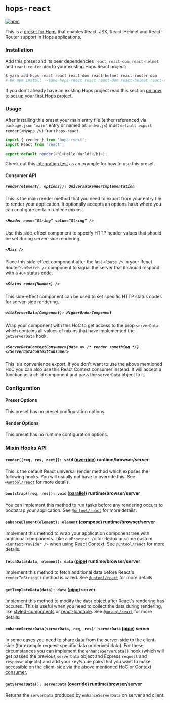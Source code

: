 # `hops-react`

[![npm](https://img.shields.io/npm/v/hops-react/next.svg)](https://www.npmjs.com/package/hops-react)

This is a [preset for Hops](https://github.com/xing/hops/tree/master#presets) that enables React, JSX, React-Helmet and React-Router support in Hops applications.

### Installation

Add this preset and its peer dependencies `react`, `react-dom`, `react-helmet` and `react-router-dom` to your existing Hops React project:

```bash
$ yarn add hops-react react react-dom react-helmet react-router-dom
# OR npm install --save hops-react react react-dom react-helmet react-router-dom
```

If you don't already have an existing Hops project read this section [on how to set up your first Hops project.](https://github.com/xing/hops/tree/master#quick-start)

### Usage

After installing this preset your main entry file (either referenced via `package.json` `"main"` entry or named as `index.js`) must `default export render(<MyApp />)` from `hops-react`.

```javascript
import { render } from 'hops-react';
import React from 'react';

export default render(<h1>Hello World!</h1>);
```

Check out this [integration test](https://github.com/xing/hops/tree/master/packages/spec/integration/react) as an example for how to use this preset.

#### Consumer API

##### `render(element[, options]): UniversalRenderImplementation`

This is the main render method that you need to export from your entry file to render your application. It optionally accepts an options hash where you can configure certain runtime mixins.

##### `<Header name="String" value="String" />`

Use this side-effect component to specify HTTP header values that should be set during server-side rendering.

##### `<Miss />`

Place this side-effect component after the last `<Route />` in your React Router's `<Switch />` component to signal the server that it should respond with a `404` status code.

##### `<Status code={Number} />`

This side-effect component can be used to set specific HTTP status codes for server-side rendering.

##### `withServerData(Component): HigherOrderComponent`

Wrap your component with this HoC to get access to the prop `serverData` which contains all values of mixins that have implemented the `getServerData` hook.

##### `<ServerDataContextConsumer>{data => /* render something */}</ServerDataContextConsumer>`

This is a convenience export. If you don't want to use the above mentioned HoC you can also use this React Context consumer instead. It will accept a function as a child component and pass the `serverData` object to it.

### Configuration

#### Preset Options

This preset has no preset configuration options.

#### Render Options

This preset has no runtime configuration options.

### Mixin Hooks API

#### `render([req, res, next]): void` ([override](https://github.com/untool/mixinable/blob/master/README.md#defineoverride)) **runtime/browser/server**

This is the default React universal render method which exposes the following hooks. You will usually not have to override this. See [`@untool/react`](https://github.com/untool/untool/tree/master/packages/react#renderreq-res-next-override) for more details.

#### `bootstrap([req, res]): void` ([parallel](https://github.com/untool/mixinable/blob/master/README.md#defineparallel)) **runtime/browser/server**

You can implement this method to run tasks before any rendering occurs to bootstrap your application. See [`@untool/react`](https://github.com/untool/untool/tree/master/packages/react#bootstrapreq-res-parallel) for more details.

#### `enhanceElement(element): element` ([compose](https://github.com/untool/mixinable/blob/master/README.md#definecompose)) **runtime/browser/server**

Implement this method to wrap your application component tree with additional components. Like a `<Provider />` for Redux or some custom `<ContextProvider />` when using [React Context](https://reactjs.org/docs/context.html). See [`@untool/react`](https://github.com/untool/untool/tree/master/packages/react#enhanceelementelement-compose) for more details.

#### `fetchData(data, element): data` ([pipe](https://github.com/untool/mixinable/blob/master/README.md#definepipe)) **runtime/browser/server**

Implement this method to fetch additional data before React's `renderToString()` method is called. See [`@untool/react`](https://github.com/untool/untool/tree/master/packages/react#fetchdatadata-element-pipe) for more details.

#### `getTemplateData(data): data` ([pipe](https://github.com/untool/mixinable/blob/master/README.md#definepipe)) **server**

Implement this method to modify the `data` object after React's rendering has occured. This is useful when you need to collect the data during rendering, like [styled-components](https://www.styled-components.com/docs/advanced#server-side-rendering) or [react-loadable](https://github.com/jamiebuilds/react-loadable#finding-out-which-dynamic-modules-were-rendered). See [`@untool/react`](https://github.com/untool/untool/tree/master/packages/react#gettemplatedatadata-pipe-server-only) for more details.

#### `enhanceServerData(serverData, req, res): serverData` ([pipe](https://github.com/untool/mixinable/blob/master/README.md#definepipe)) **server**

In some cases you need to share data from the server-side to the client-side (for example request specific data or derived data). For these circumstances you can implement the `enhanceServerData()` hook (which will get passed the previous `serverData` object and Express `request` and `response` objects) and add your key/value pairs that you want to make accessible on the client-side via the [above mentioned HoC](#withserverdatacomponent-higherordercomponent") or [Context consumer](#serverdatacontextconsumerdata---render-something-serverdatacontextconsumer).

#### `getServerData(): serverData` ([override](https://github.com/untool/mixinable/blob/master/README.md#defineoverride)) **runtime/browser/server**

Returns the `serverData` produced by `enhanceServerData` on server and client.
